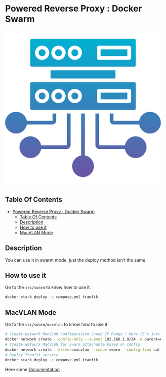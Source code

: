 # Powered Reverse Proxy : Docker Swarm

![Icon](../icon.png)

## Table Of Contents

- [Powered Reverse Proxy : Docker Swarm](#powered-reverse-proxy--docker-swarm)
  - [Table Of Contents](#table-of-contents)
  - [Description](#description)
  - [How to use it](#how-to-use-it)
  - [MacVLAN Mode](#macvlan-mode)

## Description

You can use it in swarm mode, just the deploy method isn't the same.

## How to use it

Go to the `src/swarm` to know how to use it.

```bash
docker stack deploy -c compose.yml traefik
```

## MacVLAN Mode

Go to the `src/swarm/macvlan` to know how to use it.

```bash
# Create Network MacVLAN configuration (need IP Range ! Here it's just 192.168.1.152)
docker network create --config-only --subnet 192.168.1.0/24 -o parent=enp0s31f6 --ip-range 192.168.1.151/32 collabnet
# Create Network MacVLAN for Swarm attachable based on config
docker network create --driver=macvlan --scope swarm --config-from collabnet --attachable swarm-macvlan
# Deploy Treafik service
docker stack deploy -c compose.yml traefik
```

Here some [Documentation](https://collabnix.com/docker-17-06-swarm-mode-now-with-macvlan-support/)

